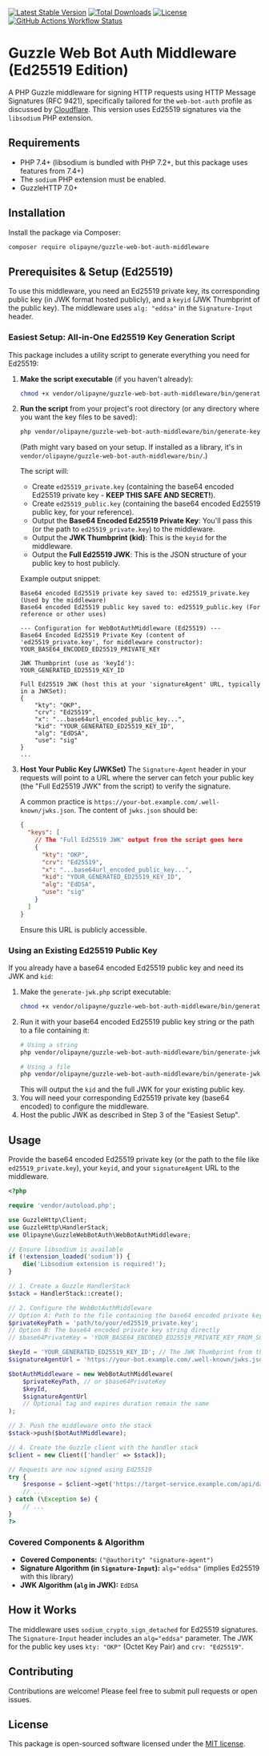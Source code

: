 [![Latest Stable Version](https://img.shields.io/packagist/v/olipayne/guzzle-web-bot-auth-middleware.svg?style=flat-square)](https://packagist.org/packages/olipayne/guzzle-web-bot-auth-middleware)
[![Total Downloads](https://img.shields.io/packagist/dt/olipayne/guzzle-web-bot-auth-middleware.svg?style=flat-square)](https://packagist.org/packages/olipayne/guzzle-web-bot-auth-middleware)
[![License](https://img.shields.io/packagist/l/olipayne/guzzle-web-bot-auth-middleware.svg?style=flat-square)](https://packagist.org/packages/olipayne/guzzle-web-bot-auth-middleware)
[![GitHub Actions Workflow Status](https://img.shields.io/github/actions/workflow/status/olipayne/guzzle-web-bot-auth-middleware/ci.yml?branch=main&style=flat-square)](https://github.com/olipayne/guzzle-web-bot-auth-middleware/actions)

# Guzzle Web Bot Auth Middleware (Ed25519 Edition)

A PHP Guzzle middleware for signing HTTP requests using HTTP Message Signatures (RFC 9421), specifically tailored for the `web-bot-auth` profile as discussed by [Cloudflare](https://blog.cloudflare.com/web-bot-auth/). This version uses Ed25519 signatures via the `libsodium` PHP extension.

## Requirements

*   PHP 7.4+ (libsodium is bundled with PHP 7.2+, but this package uses features from 7.4+)
*   The `sodium` PHP extension must be enabled.
*   GuzzleHTTP 7.0+

## Installation

Install the package via Composer:

```bash
composer require olipayne/guzzle-web-bot-auth-middleware
```

## Prerequisites & Setup (Ed25519)

To use this middleware, you need an Ed25519 private key, its corresponding public key (in JWK format hosted publicly), and a `keyid` (JWK Thumbprint of the public key). The middleware uses `alg: "eddsa"` in the `Signature-Input` header.

### Easiest Setup: All-in-One Ed25519 Key Generation Script

This package includes a utility script to generate everything you need for Ed25519:

1.  **Make the script executable** (if you haven't already):
    ```bash
    chmod +x vendor/olipayne/guzzle-web-bot-auth-middleware/bin/generate-keys.php
    ```

2.  **Run the script** from your project's root directory (or any directory where you want the key files to be saved):
    ```bash
    php vendor/olipayne/guzzle-web-bot-auth-middleware/bin/generate-keys.php
    ```
    (Path might vary based on your setup. If installed as a library, it's in `vendor/olipayne/guzzle-web-bot-auth-middleware/bin/`.)

    The script will:
    *   Create `ed25519_private.key` (containing the base64 encoded Ed25519 private key - **KEEP THIS SAFE AND SECRET!**).
    *   Create `ed25519_public.key` (containing the base64 encoded Ed25519 public key, for your reference).
    *   Output the **Base64 Encoded Ed25519 Private Key**: You'll pass this (or the path to `ed25519_private.key`) to the middleware.
    *   Output the **JWK Thumbprint (kid)**: This is the `keyid` for the middleware.
    *   Output the **Full Ed25519 JWK**: This is the JSON structure of your public key to host publicly.

    Example output snippet:
    ```
    Base64 encoded Ed25519 private key saved to: ed25519_private.key (Used by the middleware)
    Base64 encoded Ed25519 public key saved to: ed25519_public.key (For reference or other uses)

    --- Configuration for WebBotAuthMiddleware (Ed25519) ---
    Base64 Encoded Ed25519 Private Key (content of 'ed25519_private.key', for middleware constructor):
    YOUR_BASE64_ENCODED_ED25519_PRIVATE_KEY

    JWK Thumbprint (use as 'keyId'):
    YOUR_GENERATED_ED25519_KEY_ID

    Full Ed25519 JWK (host this at your 'signatureAgent' URL, typically in a JWKSet):
    {
        "kty": "OKP",
        "crv": "Ed25519",
        "x": "...base64url_encoded_public_key...",
        "kid": "YOUR_GENERATED_ED25519_KEY_ID",
        "alg": "EdDSA",
        "use": "sig"
    }
    ...
    ```

3.  **Host Your Public Key (JWKSet)**
    The `Signature-Agent` header in your requests will point to a URL where the server can fetch your public key (the "Full Ed25519 JWK" from the script) to verify the signature.

    A common practice is `https://your-bot.example.com/.well-known/jwks.json`.
    The content of `jwks.json` should be:
    ```json
    {
      "keys": [
        // The "Full Ed25519 JWK" output from the script goes here
        {
          "kty": "OKP",
          "crv": "Ed25519",
          "x": "...base64url_encoded_public_key...",
          "kid": "YOUR_GENERATED_ED25519_KEY_ID",
          "alg": "EdDSA",
          "use": "sig"
        }
      ]
    }
    ```
    Ensure this URL is publicly accessible.

### Using an Existing Ed25519 Public Key

If you already have a base64 encoded Ed25519 public key and need its JWK and `kid`:

1.  Make the `generate-jwk.php` script executable:
    ```bash
    chmod +x vendor/olipayne/guzzle-web-bot-auth-middleware/bin/generate-jwk.php
    ```
2.  Run it with your base64 encoded Ed25519 public key string or the path to a file containing it:
    ```bash
    # Using a string
    php vendor/olipayne/guzzle-web-bot-auth-middleware/bin/generate-jwk.php YOUR_BASE64_PUBLIC_KEY_STRING

    # Using a file
    php vendor/olipayne/guzzle-web-bot-auth-middleware/bin/generate-jwk.php path/to/your/ed25519_public.key
    ```
    This will output the `kid` and the full JWK for your existing public key.
3.  You will need your corresponding Ed25519 private key (base64 encoded) to configure the middleware.
4.  Host the public JWK as described in Step 3 of the "Easiest Setup".

## Usage

Provide the base64 encoded Ed25519 private key (or the path to the file like `ed25519_private.key`), your `keyid`, and your `signatureAgent` URL to the middleware.

```php
<?php

require 'vendor/autoload.php';

use GuzzleHttp\Client;
use GuzzleHttp\HandlerStack;
use Olipayne\GuzzleWebBotAuth\WebBotAuthMiddleware;

// Ensure libsodium is available
if (!extension_loaded('sodium')) {
    die('Libsodium extension is required!');
}

// 1. Create a Guzzle HandlerStack
$stack = HandlerStack::create();

// 2. Configure the WebBotAuthMiddleware
// Option A: Path to the file containing the base64 encoded private key
$privateKeyPath = 'path/to/your/ed25519_private.key'; 
// Option B: The base64 encoded private key string directly
// $base64PrivateKey = 'YOUR_BASE64_ENCODED_ED25519_PRIVATE_KEY_FROM_SCRIPT_OUTPUT';

$keyId = 'YOUR_GENERATED_ED25519_KEY_ID'; // The JWK Thumbprint from the script output
$signatureAgentUrl = 'https://your-bot.example.com/.well-known/jwks.json'; // URL to your public JWKSet

$botAuthMiddleware = new WebBotAuthMiddleware(
    $privateKeyPath, // or $base64PrivateKey
    $keyId,
    $signatureAgentUrl
    // Optional tag and expires duration remain the same
);

// 3. Push the middleware onto the stack
$stack->push($botAuthMiddleware);

// 4. Create the Guzzle client with the handler stack
$client = new Client(['handler' => $stack]);

// Requests are now signed using Ed25519
try {
    $response = $client->get('https://target-service.example.com/api/data');
    // ...
} catch (\Exception $e) {
    // ...
}
?>
```

### Covered Components & Algorithm

*   **Covered Components:** `("@authority" "signature-agent")`
*   **Signature Algorithm (in `Signature-Input`):** `alg="eddsa"` (implies Ed25519 with this library)
*   **JWK Algorithm (`alg` in JWK):** `EdDSA`

## How it Works

The middleware uses `sodium_crypto_sign_detached` for Ed25519 signatures. The `Signature-Input` header includes an `alg="eddsa"` parameter. The JWK for the public key uses `kty: "OKP"` (Octet Key Pair) and `crv: "Ed25519"`.

## Contributing

Contributions are welcome! Please feel free to submit pull requests or open issues.

## License

This package is open-sourced software licensed under the [MIT license](LICENSE.MIT).
